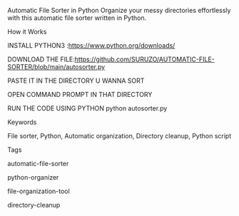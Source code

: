 Automatic File Sorter in Python
Organize your messy directories effortlessly with this automatic file sorter written in Python.

How it Works


INSTALL PYTHON3 :https://www.python.org/downloads/

DOWNLOAD THE FILE:https://github.com/SURUZO/AUTOMATIC-FILE-SORTER/blob/main/autosorter.py

PASTE IT IN THE DIRECTORY U WANNA SORT

OPEN COMMAND PROMPT IN THAT DIRECTORY 

RUN THE CODE USING PYTHON python autosorter.py


Keywords


File sorter, Python, Automatic organization, Directory cleanup, Python script


Tags

automatic-file-sorter

python-organizer

file-organization-tool

directory-cleanup
